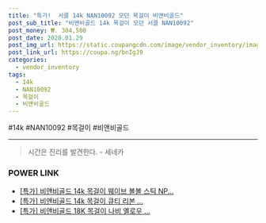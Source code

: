 ```yaml
--- 
title: "특가!  서클 14k NAN10092 모던 목걸이 비앤비골드" 
post_sub_title: "비앤비골드 14k 목걸이 모던 서클 NAN10092" 
post_money: ₩. 304,500 
post_date: 2020.01.29 
post_img_url: https://static.coupangcdn.com/image/vendor_inventory/images/2018/07/27/17/6/584f8804-f951-450b-96c9-581ef1c6a108.jpg 
post_link_url: https://coupa.ng/bnIgJ9 
categories: 
  - vendor_inventory 
tags: 
  - 14k 
  - NAN10092 
  - 목걸이 
  - 비앤비골드 
--- 
```

  #14k #NAN10092 #목걸이 #비앤비골드 
<hr> 

> 시간은 진리를 발견한다. - 세네카 


### POWER LINK

* <a href="https://blog.naver.com/santokki14/221789458527" target="_blank">[특가] 비앤비골드 14k 목걸이 웨이브 볼볼 스틱 NP...</a>
* <a href="https://blog.naver.com/sakai111/221790577289" target="_blank">[특가] 비앤비골드 14k 목걸이 큐티 리본 ...</a>
* <a href="https://blog.naver.com/sakai111/221789705732" target="_blank">[특가] 비앤비골드 18K 목걸이 나비 옐로우 ...</a>
